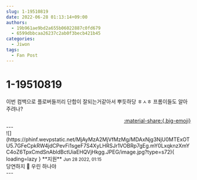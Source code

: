 ```yaml
---
slug: 1-19510819
date: 2022-06-28 01:13:14+09:00
authors:
  - 19b961ae9bd2a655b06022887c0fd679
  - 6599dbbcaa26237c2ab0f3becb421b45
categories:
  - Jiwon
tags:
  - Fan Post
---
```


# 1-19510819

<div class="post-container" markdown="1">
<div class="content-container md-sidebar__scrollwrap" markdown="1">

이번 컴백으로 플로버들끼리 단합이 잘되는거같아서 뿌듯하당 ㅎㅅㅎ 프롬이들도 알아주려나?

</div>
</div>

<div style="text-align: right;" markdown="1">
<a href="https://weverse.io/fromis9/fanpost/1-19510819" style="text-align: right;">:material-share:{.big-emoji}</a>
</div>
---

<div class="comments-container md-sidebar__scrollwrap" markdown="1">
<div class="comment" markdown="1">
<div class='id-container' markdown="1">
![](https://phinf.wevpstatic.net/MjAyMzA2MjVfMzMg/MDAxNjg3NjU0MTExOTU5.7GFeCpkRW4jdCPevFi1sgeF7S4XyLHRSJr1VOBRp7gEg.mY0LxqknzXmYC4oZ6TpxCmdSnAbldBctUiaEHQVjHkgg.JPEG/image.jpg?type=s72){ loading=lazy }
**<span class="artist">지원</span>** <small>Jun 28 2022, 01:15</small><br>
</div>
<div class='comment-body' markdown="1">
당연하지 💙 우린 하나야
</div>
</div>
</div>
---
